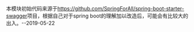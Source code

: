 本模块初始代码来源于<https://github.com/SpringForAll/spring-boot-starter-swagger>项目，根据自己对于spring boot的理解加以改造后，可能会有比较大的出入。--2019-05-22